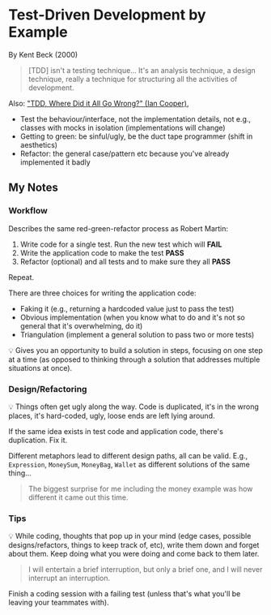 # Test-Driven Development by Example

By Kent Beck (2000)

> [TDD] isn't a testing technique… It's an analysis technique, a design technique, really a technique for structuring all the activities of development.

Also: ["TDD, Where Did it All Go Wrong?" (Ian Cooper)](https://www.youtube.com/watch?v=EZ05e7EMOLM),

- Test the behaviour/interface, not the implementation details, not e.g., classes with mocks in isolation (implementations will change)
- Getting to green: be sinful/ugly, be the duct tape programmer (shift in aesthetics)
- Refactor: the general case/pattern etc because you've already implemented it badly

## My Notes

### Workflow

Describes the same red-green-refactor process as Robert Martin:

1. Write code for a single test. Run the new test which will **FAIL**
2. Write the application code to make the test **PASS**
3. Refactor (optional) and all tests and to make sure they all **PASS**

Repeat.

There are three choices for writing the application code:

- Faking it (e.g., returning a hardcoded value just to pass the test)
- Obvious implementation (when you know what to do and it's not so general that it's overwhelming, do it)
- Triangulation (implement a general solution to pass two or more tests)

💡 Gives you an opportunity to build a solution in steps, focusing on one step at a time (as opposed to thinking through a solution that addresses multiple situations at once).

### Design/Refactoring

💡 Things often get ugly along the way. Code is duplicated, it's in the wrong places, it's hard-coded, ugly, loose ends are left lying around.

If the same idea exists in test code and application code, there's duplication. Fix it.

Different metaphors lead to different design paths, all can be valid. E.g., `Expression`, `MoneySum`, `MoneyBag`, `Wallet` as different solutions of the same thing…

> The biggest surprise for me including the money example was how different it came out this time.

### Tips

💡 While coding, thoughts that pop up in your mind (edge cases, possible designs/refactors, things to keep track of, etc), write them down and forget about them. Keep doing what you were doing and come back to them later.

> I will entertain a brief interruption, but only a brief one, and I will never interrupt an interruption.

Finish a coding session with a failing test (unless that's what you'll be leaving your teammates with).